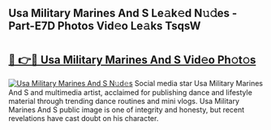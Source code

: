 ## Usa Military Marines And S Le𝚊k𝚎d N𝚞𝚍es - Part-E7D Photos Vid𝚎o Le𝚊ks TsqsW

# <h2><a href="http://fbbygy.evod.top/?m=Usa+Military+Marines+And+S">🔗 👉🔴 Usa Military Marines And S Vid𝚎o Ph𝚘t𝚘s</a></h2>

[![Usa Military Marines And S N𝚞d𝚎s](https://i.imgur.com/8V9OHl7.gif)](http://fbbygy.evod.top/?m=Usa+Military+Marines+And+S)
Social media star Usa Military Marines And S and multimedia artist, acclaimed for publishing dance and lifestyle material through trending dance routines and mini vlogs. Usa Military Marines And S public image is one of integrity and honesty, but recent revelations have cast doubt on his character. 
